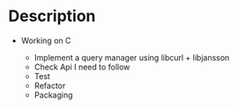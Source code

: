 # Description

- Working on C

  - Implement a query manager using libcurl + libjansson
  - Check Api I need to follow
  - Test 
  - Refactor
  - Packaging
